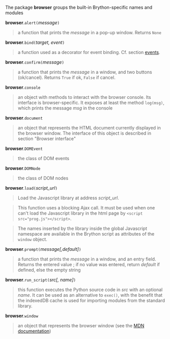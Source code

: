 The package **browser** groups the built-in Brython-specific names and modules

**browser**.`alert(`_message_`)`
> a function that prints the _message_ in a pop-up window. Returns `None`

**browser**.`bind(`_target, event_`)`
> a function used as a decorator for event binding. Cf. section
> [events](events.html).

**browser**.`confirm(`_message_`)`
> a function that prints the _message_ in a window, and two buttons
> (ok/cancel). Returns `True` if ok, `False` if cancel.

**browser**.`console`
> an object with methods to interact with the browser console. Its interface
> is browser-specific. It exposes at least the method `log(msg)`, which prints
> the message _msg_ in the console

**browser**.`document`
> an object that represents the HTML document currently displayed in the
> browser window. The interface of this object is described in section 
> "Browser interface"

**browser**.`DOMEvent`
> the class of DOM events

**browser**.`DOMNode`
> the class of DOM nodes

**browser**.`load(`_script\_url_`)`
> Load the Javascript library at address _script\_url_.

> This function uses a blocking Ajax call. It must be used when one can't
> load the Javascript library in the html page by
> `<script src="prog.js"></script>`.

> The names inserted by the library inside the global Javascript namespace
> are available in the Brython script as attributes of the `window` object.

**browser**.`prompt(`_message[,default]_`)`
> a function that prints the _message_ in a window, and an entry field.
> Returns the entered value ; if no value was entered, return _default_ if
> defined, else the empty string

**browser**.`run_script(`_src[, name]_`)`
> this function executes the Python source code in _src_ with an optional
> _name_. It can be used as an alternative to `exec()`, with the benefit
> that the indexedDB cache is used for importing modules from the standard
> library.


**browser**.`window`
> an object that represents the browser window (see the
> [MDN documentation](https://developer.mozilla.org/en-US/docs/Web/API/Window))

